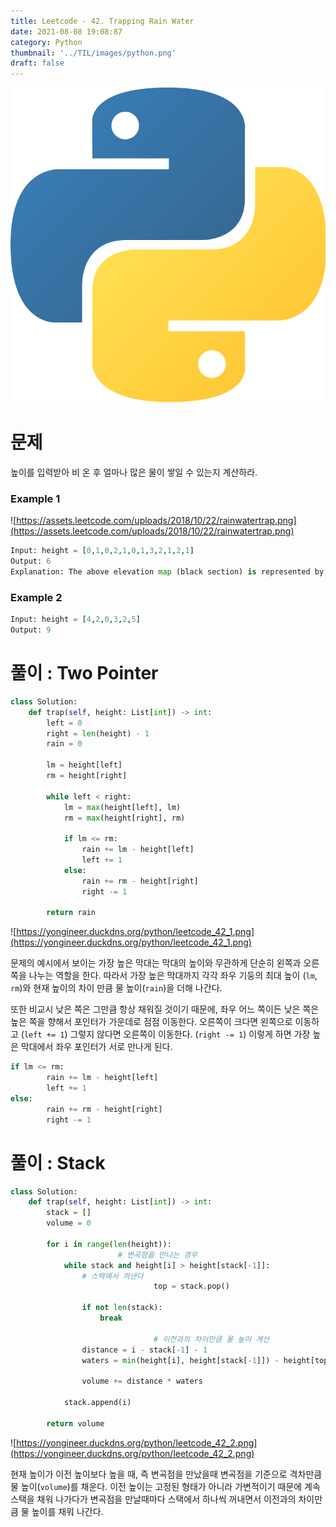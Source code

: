 ```yaml
---
title: Leetcode - 42. Trapping Rain Water
date: 2021-08-08 19:08:87
category: Python
thumbnail: '../TIL/images/python.png'
draft: false
---
```


![](../TIL/images/python.png)

# 문제

높이를 입력받아 비 온 후 얼마나 많은 물이 쌓일 수 있는지 계산하라.

### Example 1

![https://assets.leetcode.com/uploads/2018/10/22/rainwatertrap.png](https://assets.leetcode.com/uploads/2018/10/22/rainwatertrap.png)

```python
Input: height = [0,1,0,2,1,0,1,3,2,1,2,1]
Output: 6
Explanation: The above elevation map (black section) is represented by array [0,1,0,2,1,0,1,3,2,1,2,1]. In this case, 6 units of rain water (blue section) are being trapped.
```

### Example 2

```python
Input: height = [4,2,0,3,2,5]
Output: 9
```

# 풀이 : Two Pointer

```python
class Solution:
    def trap(self, height: List[int]) -> int:
        left = 0
        right = len(height) - 1
        rain = 0

        lm = height[left]
        rm = height[right]

        while left < right:
            lm = max(height[left], lm)
            rm = max(height[right], rm)

            if lm <= rm:
                rain += lm - height[left]
                left += 1
            else:
                rain += rm - height[right]
                right -= 1

        return rain
```

![https://yongineer.duckdns.org/python/leetcode_42_1.png](https://yongineer.duckdns.org/python/leetcode_42_1.png)

문제의 예시에서 보이는 가장 높은 막대는 막대의 높이와 무관하게 단순히 왼쪽과 오른쪽을 나누는 역할을 한다. 따라서 가장 높은 막대까지 각각 좌우 기둥의 최대 높이 (`lm`, `rm`)와 현재 높이의 차이 만큼 물 높이(`rain`)을 더해 나간다.

또한 비교시 낮은 쪽은 그만큼 항상 채워질 것이기 때문에, 좌우 어느 쪽이든 낮은 쪽은 높은 쪽을 향해서 포인터가 가운데로 점점 이동한다. 오른쪽이 크다면 왼쪽으로 이동하고 (`left += 1`) 그렇지 않다면 오른쪽이 이동한다. (`right -= 1`) 이렇게 하면 가장 높은 막대에서 좌우 포인터가 서로 만나게 된다.

```python
if lm <= rm:
		rain += lm - height[left]
		left += 1
else:
		rain += rm - height[right]
		right -= 1
```

# 풀이 : Stack

```python
class Solution:
    def trap(self, height: List[int]) -> int:
        stack = []
        volume = 0

        for i in range(len(height)):
						# 변곡점을 만나는 경우
            while stack and height[i] > height[stack[-1]]:
                # 스택에서 꺼낸다
								top = stack.pop()

                if not len(stack):
                    break

								# 이전과의 차이만큼 물 높이 계산
                distance = i - stack[-1] - 1
                waters = min(height[i], height[stack[-1]]) - height[top]

                volume += distance * waters

            stack.append(i)

        return volume
```

![https://yongineer.duckdns.org/python/leetcode_42_2.png](https://yongineer.duckdns.org/python/leetcode_42_2.png)

현재 높이가 이전 높이보다 높을 때, 즉 변곡점을 만났을때 변곡점을 기준으로 격차만큼 물 높이(`volume`)를 채운다. 이전 높이는 고정된 형태가 아니라 가변적이기 때문에 계속 스택을 채워 나가다가 변곡점을 만날때마다 스택에서 하나씩 꺼내면서 이전과의 차이만큼 물 높이를 채워 나간다.
